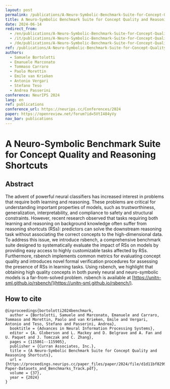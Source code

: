 ```yaml
---
layout: post
permalink: /publications/A-Neuro-Symbolic-Benchmark-Suite-for-Concept-Quality-and-Reasoning-Shortcuts.html
title: A Neuro-Symbolic Benchmark Suite for Concept Quality and Reasoning Shortcuts
date: 2024-06-14
redirect_from:
  - /en/publications/A-Neuro-Symbolic-Benchmark-Suite-for-Concept-Quality-and-Reasoning-Shortcuts.html
  - /it/publications/A-Neuro-Symbolic-Benchmark-Suite-for-Concept-Quality-and-Reasoning-Shortcuts.html
  - /de/publications/A-Neuro-Symbolic-Benchmark-Suite-for-Concept-Quality-and-Reasoning-Shortcuts.html
ref: /publications/A-Neuro-Symbolic-Benchmark-Suite-for-Concept-Quality-and-Reasoning-Shortcuts.html
authors:
  - Samuele Bortolotti
  - Emanuele Marconato
  - Tommaso Carraro
  - Paolo Morettin
  - Emile van Krieken
  - Antonio Vergari
  - Stefano Teso
  - Andrea Passerini
conference: NeurIPS 2024
lang: en
ref: publications
conference_url: https://neurips.cc/Conferences/2024
paper: https://openreview.net/forum?id=5VtI484yVy
nav_bar: publications
---
```


# A Neuro-Symbolic Benchmark Suite for Concept Quality and Reasoning Shortcuts

## Abstract

The advent of powerful neural classifiers has increased interest in problems that require both learning and reasoning. These problems are critical for understanding important properties of models, such as trustworthiness, generalization, interpretability, and compliance to safety and structural constraints. However, recent research observed that tasks requiring both learning and reasoning on background knowledge often suffer from reasoning shortcuts (RSs): predictors can solve the downstream reasoning task without associating the correct concepts to the high-dimensional data. To address this issue, we introduce rsbench, a comprehensive benchmark suite designed to systematically evaluate the impact of RSs on models by providing easy access to highly customizable tasks affected by RSs. Furthermore, rsbench implements common metrics for evaluating concept quality and introduces novel formal verification procedures for assessing the presence of RSs in learning tasks. Using rsbench, we highlight that obtaining high quality concepts in both purely neural and neuro-symbolic models is a far-from-solved problem. rsbench is available at [https://unitn-sml.github.io/rsbench/](https://unitn-sml.github.io/rsbench/).

## How to cite

```
@inproceedings{bortolotti2024benchmark,
  author = {Bortolotti, Samuele and Marconato, Emanuele and Carraro, Tommaso and Morettin, Paolo and van Krieken, Emile and Vergari, Antonio and Teso, Stefano and Passerini, Andrea},
  booktitle = {Advances in Neural Information Processing Systems},
  editor = {A. Globerson and L. Mackey and D. Belgrave and A. Fan and U. Paquet and J. Tomczak and C. Zhang},
  pages = {115861--115905},
  publisher = {Curran Associates, Inc.},
  title = {A Neuro-Symbolic Benchmark Suite for Concept Quality and Reasoning Shortcuts},
  url = {https://proceedings.neurips.cc/paper_files/paper/2024/file/d1d11bf8299334d354949ba8738e8301-Paper-Datasets_and_Benchmarks_Track.pdf},
  volume = {37},
  year = {2024}
}
```

<!-- ## Posters

### [NeurIPS 2024](https://neurips.cc/Conferences/2024)

<object data="/posters/2024_benchmark_nips.pdf" type="application/pdf" width="100%" height="100%" margin="auto">
    <embed src="/posters/2024_benchmark_nips.pdf" type="application/pdf">
        <p>This browser does not support PDFs. Please download the PDF to view it: <a href="/posters/2024_benchmark_nips.pdf">Download PDF</a>.</p>
    </embed>
</object>

## Slides

### [NeurIPS 2024](https://neurips.cc/virtual/2024/poster/97846)

<object data="/slides/Benchmark_slides_nips24.pdf" type="application/pdf" width="100%" height="100%" margin="auto">
    <embed src="/slides/Benchmark_slides_nips24.pdf" type="application/pdf">
        <p>This browser does not support PDFs. Please download the PDF to view it: <a href="/slides/Benchmark_slides_nips24.pdf">Download PDF</a>.</p>
    </embed>
</object> -->